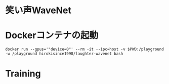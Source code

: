 # 笑い声WaveNet

# Dockerコンテナの起動

```
docker run --gpus='"device=0"' --rm -it --ipc=host -v $PWD:/playground -w /playground hirokisince1998/laughter-wavenet bash
```

# Training

